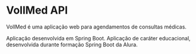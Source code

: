 # VollMed API

VollMed é uma aplicação web para agendamentos de consultas médicas.

Aplicação desenvolvida em Spring Boot.
Aplicação de caráter educacional, desenvolvida durante formação Spring Boot da Alura.